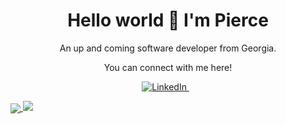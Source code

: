 <h1 align='center'>
  Hello world 👋 I'm Pierce 
</h1>

<p align='center'>
  An up and coming software developer from Georgia.
</p>

<p align='center'>
  You can connect with me here!
</p>

<p align='center'>
  <a href="https://www.linkedin.com/in/pdhammond/">
    <img alt="LinkedIn" src="https://img.shields.io/badge/linkedin%20-%230077B5.svg?&style=for-the-badge&logo=linkedin&logoColor=white"/>
  </a>&nbsp;&nbsp;
  
</p>

<a href="https://github.com/Xlient">
  <img align="center" src="https://github-readme-stats.vercel.app/api/top-langs/?username=Pdhammond1&layout=compact&theme=material-palenight" />
</a>

<img src="https://github.com/hkaur008/hkaur008/blob/main/root/screen-capture%20(5) (1).gif"/>

<!--
**Pdhammond1/pdhammond1** is a ✨ _special_ ✨ repository because its `README.md` (this file) appears on your GitHub profile.

Here are some ideas to get you started:

- 🔭 I’m currently working on ...
- 🌱 I’m currently learning ...
- 👯 I’m looking to collaborate on ...
- 🤔 I’m looking for help with ...
- 💬 Ask me about ...
- 📫 How to reach me: ...
- 😄 Pronouns: ...
- ⚡ Fun fact: ...
-->
